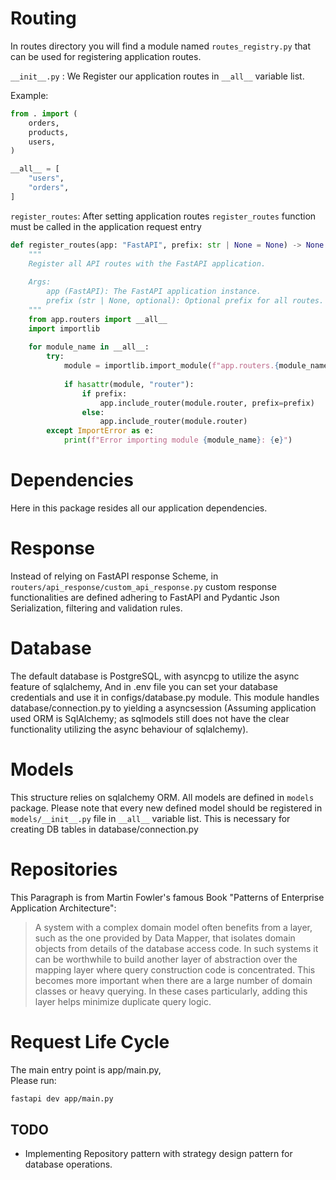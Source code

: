 # Routing 

In routes directory you will find a module named `routes_registry.py` that can be used for registering application routes.

`__init__.py` : We Register our application routes in `__all__` variable list.

Example: 

```python
from . import (
    orders,
    products,
    users,
)

__all__ = [
    "users",
    "orders",
]
```

`register_routes`: After setting application routes `register_routes` function must be called in the application request entry

```python
def register_routes(app: "FastAPI", prefix: str | None = None) -> None:
    """
    Register all API routes with the FastAPI application.
   
    Args:
        app (FastAPI): The FastAPI application instance.
        prefix (str | None, optional): Optional prefix for all routes. Defaults to None.
    """
    from app.routers import __all__
    import importlib
    
    for module_name in __all__:
        try:
            module = importlib.import_module(f"app.routers.{module_name}")
        
            if hasattr(module, "router"):
                if prefix:
                    app.include_router(module.router, prefix=prefix)
                else:
                    app.include_router(module.router)
        except ImportError as e:
            print(f"Error importing module {module_name}: {e}")
```


# Dependencies 

Here in this package resides all our application dependencies.

# Response 

Instead of relying on FastAPI response Scheme, in `routers/api_response/custom_api_response.py` custom response functionalities are defined 
adhering to FastAPI and Pydantic Json Serialization, filtering and validation rules.


# Database
The default database is PostgreSQL, with asyncpg to utilize the async feature of sqlalchemy,
And in .env file you can set your database credentials and use it in configs/database.py module. This module handles database/connection.py to  yielding a asyncsession (Assuming application used ORM is SqlAlchemy; as sqlmodels still does not have the clear functionality utilizing the async behaviour of sqlalchemy).


# Models 

This structure relies on sqlalchemy ORM. All models are defined in `models` package. Please note that every new defined model should be registered in `models/__init__.py` file in `__all__` variable list. This is necessary for creating DB tables in database/connection.py

# Repositories 

This Paragraph is from Martin Fowler's famous Book "Patterns of Enterprise Application Architecture":
> A system with a complex domain model often benefits from a layer, such as the one provided by Data Mapper, that isolates domain objects from details of the database access code. In such systems it can be worthwhile to build another layer of abstraction over the mapping layer where query construction code is concentrated. This becomes more important when there are a large number of domain classes or heavy querying. In these cases particularly, adding this layer helps minimize duplicate query logic.


# Request Life Cycle

The main entry point is app/main.py,  
Please run: 
```bash
fastapi dev app/main.py
```
            


## TODO 
- Implementing Repository pattern with strategy design pattern for database operations.

